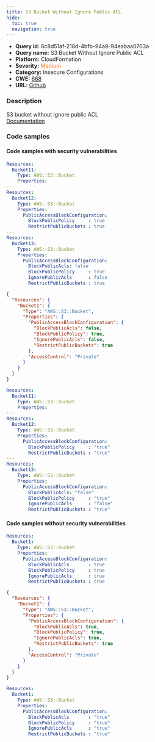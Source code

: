 ```yaml
---
title: S3 Bucket Without Ignore Public ACL
hide:
  toc: true
  navigation: true
---
```


<style>
  .highlight .hll {
    background-color: #ff171742;
  }
  .md-content {
    max-width: 1100px;
    margin: 0 auto;
  }
</style>

-   **Query id:** 6c8d51af-218d-4bfb-94a9-94eabaa0703a
-   **Query name:** S3 Bucket Without Ignore Public ACL
-   **Platform:** CloudFormation
-   **Severity:** <span style="color:#ff7213">Medium</span>
-   **Category:** Insecure Configurations
-   **CWE:** <a href="https://cwe.mitre.org/data/definitions/668.html" onclick="newWindowOpenerSafe(event, 'https://cwe.mitre.org/data/definitions/668.html')">668</a>
-   **URL:** [Github](https://github.com/Checkmarx/kics/tree/master/assets/queries/cloudFormation/aws/s3_bucket_without_ignore_public_acl)

### Description
S3 bucket without ignore public ACL<br>
[Documentation](https://docs.aws.amazon.com/AWSCloudFormation/latest/UserGuide/aws-properties-s3-bucket-publicaccessblockconfiguration.html)

### Code samples
#### Code samples with security vulnerabilities
```yaml title="Positive test num. 1 - yaml file" hl_lines="10 4 21"
Resources:
  Bucket11:
    Type: AWS::S3::Bucket
    Properties:
---
Resources:
  Bucket12:
    Type: AWS::S3::Bucket
    Properties:
      PublicAccessBlockConfiguration:
        BlockPublicPolicy     : true
        RestrictPublicBuckets : true
---
Resources:
  Bucket13:
    Type: AWS::S3::Bucket
    Properties:
      PublicAccessBlockConfiguration:
        BlockPublicAcls: false
        BlockPublicPolicy     : true
        IgnorePublicAcls      : false
        RestrictPublicBuckets : true                

```
```json title="Positive test num. 2 - json file" hl_lines="9"
{
  "Resources": {
    "Bucket1": {
      "Type": "AWS::S3::Bucket",
      "Properties": {
        "PublicAccessBlockConfiguration": {
          "BlockPublicAcls": false,
          "BlockPublicPolicy": true,
          "IgnorePublicAcls": false,
          "RestrictPublicBuckets": true
        },
        "AccessControl": "Private"
      }
    }
  }
}

```
```yaml title="Positive test num. 3 - yaml file" hl_lines="10 4 21"
Resources:
  Bucket11:
    Type: AWS::S3::Bucket
    Properties:
---
Resources:
  Bucket12:
    Type: AWS::S3::Bucket
    Properties:
      PublicAccessBlockConfiguration:
        BlockPublicPolicy     : "true"
        RestrictPublicBuckets : "true"
---
Resources:
  Bucket13:
    Type: AWS::S3::Bucket
    Properties:
      PublicAccessBlockConfiguration:
        BlockPublicAcls: "false"
        BlockPublicPolicy     : "true"
        IgnorePublicAcls      : "false"
        RestrictPublicBuckets : "true"                

```


#### Code samples without security vulnerabilities
```yaml title="Negative test num. 1 - yaml file"
Resources:
  Bucket1:
    Type: AWS::S3::Bucket
    Properties:
      PublicAccessBlockConfiguration:
        BlockPublicAcls       : true
        BlockPublicPolicy     : true
        IgnorePublicAcls      : true
        RestrictPublicBuckets : true
```
```json title="Negative test num. 2 - json file"
{
  "Resources": {
    "Bucket1": {
      "Type": "AWS::S3::Bucket",
      "Properties": {
        "PublicAccessBlockConfiguration": {
          "BlockPublicAcls": true,
          "BlockPublicPolicy": true,
          "IgnorePublicAcls": true,
          "RestrictPublicBuckets": true
        },
        "AccessControl": "Private"
      }
    }
  }
}

```
```yaml title="Negative test num. 3 - yaml file"
Resources:
  Bucket1:
    Type: AWS::S3::Bucket
    Properties:
      PublicAccessBlockConfiguration:
        BlockPublicAcls       : "true"
        BlockPublicPolicy     : "true"
        IgnorePublicAcls      : "true"
        RestrictPublicBuckets : "true"
```
